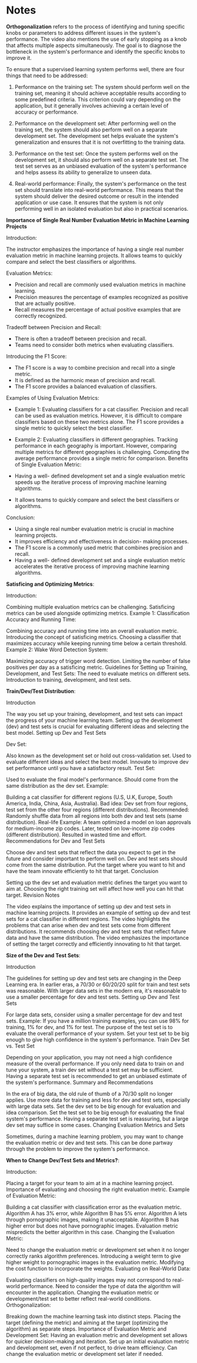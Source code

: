 # Notes


**Orthogonalization** refers to the process of identifying and tuning specific knobs or parameters to address different issues in the system's performance. The video also mentions the use of early stopping as a knob that affects multiple aspects simultaneously. The goal is to diagnose the bottleneck in the system's performance and identify the specific knobs to improve it.


To ensure that a supervised learning system performs well, there are four things that need to be addressed:

1. Performance on the training set: The system should perform well on the training set, meaning it should achieve acceptable results according to some predefined criteria. This criterion could vary depending on the application, but it generally involves achieving a certain level of accuracy or performance.

2. Performance on the development set: After performing well on the training set, the system should also perform well on a separate development set. The development set helps evaluate the system's generalization and ensures that it is not overfitting to the training data.

3. Performance on the test set: Once the system performs well on the development set, it should also perform well on a separate test set. The test set serves as an unbiased evaluation of the system's performance and helps assess its ability to generalize to unseen data.

4. Real-world performance: Finally, the system's performance on the test set should translate into real-world performance. This means that the system should deliver the desired outcome or result in the intended application or use case. It ensures that the system is not only performing well in an isolated evaluation but also in practical scenarios.


**Importance of Single Real Number Evaluation Metric in Machine Learning Projects**

Introduction:

The instructor emphasizes the importance of having a single real number evaluation metric in machine learning projects.
It allows teams to quickly compare and select the best classifiers or algorithms.

Evaluation Metrics:

- Precision and recall are commonly used evaluation metrics in machine learning.
- Precision measures the percentage of examples recognized as positive that are actually positive.
- Recall measures the percentage of actual positive examples that are correctly recognized.

Tradeoff between Precision and Recall:

- There is often a tradeoff between precision and recall.
- Teams need to consider both metrics when evaluating classifiers.


Introducing the F1 Score:

- The F1 score is a way to combine precision and recall into a single metric.
- It is defined as the harmonic mean of precision and recall.
- The F1 score provides a balanced evaluation of classifiers.

Examples of Using Evaluation Metrics:

- Example 1: Evaluating classifiers for a cat classifier.
Precision and recall can be used as evaluation metrics.
However, it is difficult to compare classifiers based on these two metrics alone.
The F1 score provides a single metric to quickly select the best classifier.

- Example 2: Evaluating classifiers in different geographies.
Tracking performance in each geography is important.
However, comparing multiple metrics for different geographies is challenging.
Computing the average performance provides a single metric for comparison.
Benefits of Single Evaluation Metric:

- Having a well- defined development set and a single evaluation metric speeds up the iterative process of improving machine learning algorithms.
- It allows teams to quickly compare and select the best classifiers or algorithms.

Conclusion:

- Using a single real number evaluation metric is crucial in machine learning projects.
- It improves efficiency and effectiveness in decision- making processes.
- The F1 score is a commonly used metric that combines precision and recall.
- Having a well- defined development set and a single evaluation metric accelerates the iterative process of improving machine learning algorithms.

**Satisficing and Optimizing Metrics**:

Introduction:

Combining multiple evaluation metrics can be challenging.
Satisficing metrics can be used alongside optimizing metrics.
Example 1: Classification Accuracy and Running Time:

Combining accuracy and running time into an overall evaluation metric.
Introducing the concept of satisficing metrics.
Choosing a classifier that maximizes accuracy while keeping running time below a certain threshold.
Example 2: Wake Word Detection System:

Maximizing accuracy of trigger word detection.
Limiting the number of false positives per day as a satisficing metric.
Guidelines for Setting up Training, Development, and Test Sets:
The need to evaluate metrics on different sets.
Introduction to training, development, and test sets.


**Train/Dev/Test Distribution**:

Introduction

The way you set up your training, development, and test sets can impact the progress of your machine learning team.
Setting up the development (dev) and test sets is crucial for evaluating different ideas and selecting the best model.
Setting up Dev and Test Sets

Dev Set:

Also known as the development set or hold out cross-validation set.
Used to evaluate different ideas and select the best model.
Innovate to improve dev set performance until you have a satisfactory result.
Test Set:

Used to evaluate the final model's performance.
Should come from the same distribution as the dev set.
Example:

Building a cat classifier for different regions (U.S, U.K, Europe, South America, India, China, Asia, Australia).
Bad idea: Dev set from four regions, test set from the other four regions (different distributions).
Recommended: Randomly shuffle data from all regions into both dev and test sets (same distribution).
Real-life Example:
A team optimized a model on loan approvals for medium-income zip codes.
Later, tested on low-income zip codes (different distribution).
Resulted in wasted time and effort.
Recommendations for Dev and Test Sets

Choose dev and test sets that reflect the data you expect to get in the future and consider important to perform well on.
Dev and test sets should come from the same distribution.
Put the target where you want to hit and have the team innovate efficiently to hit that target.
Conclusion

Setting up the dev set and evaluation metric defines the target you want to aim at.
Choosing the right training set will affect how well you can hit that target.
Revision Notes

The video explains the importance of setting up dev and test sets in machine learning projects.
It provides an example of setting up dev and test sets for a cat classifier in different regions.
The video highlights the problems that can arise when dev and test sets come from different distributions.
It recommends choosing dev and test sets that reflect future data and have the same distribution.
The video emphasizes the importance of setting the target correctly and efficiently innovating to hit that target.


**Size of the Dev and Test Sets**:

Introduction

The guidelines for setting up dev and test sets are changing in the Deep Learning era.
In earlier eras, a 70/30 or 60/20/20 split for train and test sets was reasonable.
With larger data sets in the modern era, it's reasonable to use a smaller percentage for dev and test sets.
Setting up Dev and Test Sets

For large data sets, consider using a smaller percentage for dev and test sets.
Example: If you have a million training examples, you can use 98% for training, 1% for dev, and 1% for test.
The purpose of the test set is to evaluate the overall performance of your system.
Set your test set to be big enough to give high confidence in the system's performance.
Train Dev Set vs. Test Set

Depending on your application, you may not need a high confidence measure of the overall performance.
If you only need data to train on and tune your system, a train dev set without a test set may be sufficient.
Having a separate test set is recommended to get an unbiased estimate of the system's performance.
Summary and Recommendations

In the era of big data, the old rule of thumb of a 70/30 split no longer applies.
Use more data for training and less for dev and test sets, especially with large data sets.
Set the dev set to be big enough for evaluation and idea comparison.
Set the test set to be big enough for evaluating the final system's performance.
Having a separate test set is reassuring, but a large dev set may suffice in some cases.
Changing Evaluation Metrics and Sets

Sometimes, during a machine learning problem, you may want to change the evaluation metric or dev and test sets.
This can be done partway through the problem to improve the system's performance.

**When to Change Dev/Test Sets and Metrics?**:

Introduction:

Placing a target for your team to aim at in a machine learning project.
Importance of evaluating and choosing the right evaluation metric.
Example of Evaluation Metric:

Building a cat classifier with classification error as the evaluation metric.
Algorithm A has 3% error, while Algorithm B has 5% error.
Algorithm A lets through pornographic images, making it unacceptable.
Algorithm B has higher error but does not have pornographic images.
Evaluation metric mispredicts the better algorithm in this case.
Changing the Evaluation Metric:

Need to change the evaluation metric or development set when it no longer correctly ranks algorithm preferences.
Introducing a weight term to give higher weight to pornographic images in the evaluation metric.
Modifying the cost function to incorporate the weights.
Evaluating on Real-World Data:

Evaluating classifiers on high-quality images may not correspond to real-world performance.
Need to consider the type of data the algorithm will encounter in the application.
Changing the evaluation metric or development/test set to better reflect real-world conditions.
Orthogonalization:

Breaking down the machine learning task into distinct steps.
Placing the target (defining the metric) and aiming at the target (optimizing the algorithm) as separate steps.
Importance of Evaluation Metric and Development Set:
Having an evaluation metric and development set allows for quicker decision-making and iteration.
Set up an initial evaluation metric and development set, even if not perfect, to drive team efficiency.
Can change the evaluation metric or development set later if needed.
